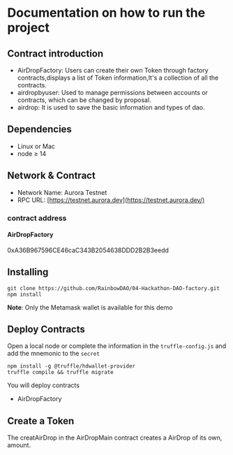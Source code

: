 # Documentation on how to run the project

## Contract introduction

- AirDropFactory: Users can create their own Token through factory contracts,displays a list of Token  information,It's a collection of all the contracts.
- airdropbyuser: Used to manage permissions between accounts or contracts, which can be changed by proposal.
- airdrop: It is used to save the basic information and types of dao.

## Dependencies

- Linux or Mac
- node ≥ 14

## Network & Contract

- Network Name: Aurora Testnet
- RPC URL: [https://testnet.aurora.dev](https://testnet.aurora.dev/)

### contract address

#### AirDropFactory

0xA36B967596CE46caC343B2054638DDD2B2B3eedd

## Installing

```
git clone https://github.com/RainbowDAO/04-Hackathon-DAO-factory.git
npm install
```

**Note**: Only the Metamask wallet is available for this demo

## Deploy Contracts

Open a local node or complete the information in the `truffle-config.js` and add the mnemonic to the `secret`

```
npm install -g @truffle/hdwallet-provider
truffle compile && truffle migrate
```

You will deploy contracts

- AirDropFactory

## Create a Token 

The creatAirDrop  in the AirDropMain contract creates a AirDrop  of its own, amount.